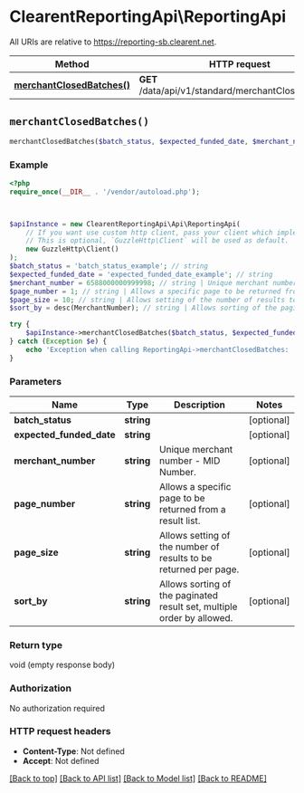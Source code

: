 # ClearentReportingApi\ReportingApi

All URIs are relative to https://reporting-sb.clearent.net.

Method | HTTP request | Description
------------- | ------------- | -------------
[**merchantClosedBatches()**](ReportingApi.md#merchantClosedBatches) | **GET** /data/api/v1/standard/merchantClosedBatches | 


## `merchantClosedBatches()`

```php
merchantClosedBatches($batch_status, $expected_funded_date, $merchant_number, $page_number, $page_size, $sort_by)
```



### Example

```php
<?php
require_once(__DIR__ . '/vendor/autoload.php');



$apiInstance = new ClearentReportingApi\Api\ReportingApi(
    // If you want use custom http client, pass your client which implements `GuzzleHttp\ClientInterface`.
    // This is optional, `GuzzleHttp\Client` will be used as default.
    new GuzzleHttp\Client()
);
$batch_status = 'batch_status_example'; // string
$expected_funded_date = 'expected_funded_date_example'; // string
$merchant_number = 6588000000999998; // string | Unique merchant number - MID Number.
$page_number = 1; // string | Allows a specific page to be returned from a result list.
$page_size = 10; // string | Allows setting of the number of results to be returned per page.
$sort_by = desc(MerchantNumber); // string | Allows sorting of the paginated result set, multiple order by allowed.

try {
    $apiInstance->merchantClosedBatches($batch_status, $expected_funded_date, $merchant_number, $page_number, $page_size, $sort_by);
} catch (Exception $e) {
    echo 'Exception when calling ReportingApi->merchantClosedBatches: ', $e->getMessage(), PHP_EOL;
}
```

### Parameters

Name | Type | Description  | Notes
------------- | ------------- | ------------- | -------------
 **batch_status** | **string**|  | [optional]
 **expected_funded_date** | **string**|  | [optional]
 **merchant_number** | **string**| Unique merchant number - MID Number. | [optional]
 **page_number** | **string**| Allows a specific page to be returned from a result list. | [optional]
 **page_size** | **string**| Allows setting of the number of results to be returned per page. | [optional]
 **sort_by** | **string**| Allows sorting of the paginated result set, multiple order by allowed. | [optional]

### Return type

void (empty response body)

### Authorization

No authorization required

### HTTP request headers

- **Content-Type**: Not defined
- **Accept**: Not defined

[[Back to top]](#) [[Back to API list]](../../README.md#endpoints)
[[Back to Model list]](../../README.md#models)
[[Back to README]](../../README.md)
